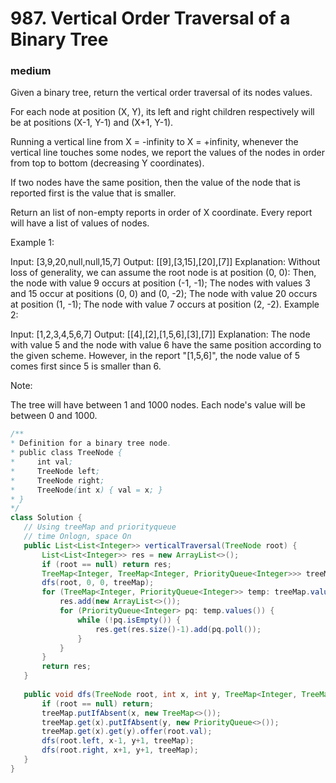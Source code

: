 # 987. Vertical Order Traversal of a Binary Tree
### medium
Given a binary tree, return the vertical order traversal of its nodes values.

For each node at position (X, Y), its left and right children respectively will be at positions (X-1, Y-1) and (X+1, Y-1).

Running a vertical line from X = -infinity to X = +infinity, whenever the vertical line touches some nodes, we report the values of the nodes in order from top to bottom (decreasing Y coordinates).

If two nodes have the same position, then the value of the node that is reported first is the value that is smaller.

Return an list of non-empty reports in order of X coordinate.  Every report will have a list of values of nodes.

 

Example 1:



Input: [3,9,20,null,null,15,7]
Output: [[9],[3,15],[20],[7]]
Explanation: 
Without loss of generality, we can assume the root node is at position (0, 0):
Then, the node with value 9 occurs at position (-1, -1);
The nodes with values 3 and 15 occur at positions (0, 0) and (0, -2);
The node with value 20 occurs at position (1, -1);
The node with value 7 occurs at position (2, -2).
Example 2:



Input: [1,2,3,4,5,6,7]
Output: [[4],[2],[1,5,6],[3],[7]]
Explanation: 
The node with value 5 and the node with value 6 have the same position according to the given scheme.
However, in the report "[1,5,6]", the node value of 5 comes first since 5 is smaller than 6.
 

Note:

The tree will have between 1 and 1000 nodes.
Each node's value will be between 0 and 1000.
 
 ```Java
 /**
 * Definition for a binary tree node.
 * public class TreeNode {
 *     int val;
 *     TreeNode left;
 *     TreeNode right;
 *     TreeNode(int x) { val = x; }
 * }
 */
class Solution {
    // Using treeMap and priorityqueue
    // time Onlogn, space On
    public List<List<Integer>> verticalTraversal(TreeNode root) {
        List<List<Integer>> res = new ArrayList<>();
        if (root == null) return res;
        TreeMap<Integer, TreeMap<Integer, PriorityQueue<Integer>>> treeMap = new TreeMap<>();
        dfs(root, 0, 0, treeMap);
        for (TreeMap<Integer, PriorityQueue<Integer>> temp: treeMap.values()) {
            res.add(new ArrayList<>());
            for (PriorityQueue<Integer> pq: temp.values()) {
                while (!pq.isEmpty()) {
                    res.get(res.size()-1).add(pq.poll());
                } 
            }
        }
        return res;
    }
    
    public void dfs(TreeNode root, int x, int y, TreeMap<Integer, TreeMap<Integer, PriorityQueue<Integer>>> treeMap) {
        if (root == null) return;
        treeMap.putIfAbsent(x, new TreeMap<>());
        treeMap.get(x).putIfAbsent(y, new PriorityQueue<>());
        treeMap.get(x).get(y).offer(root.val);
        dfs(root.left, x-1, y+1, treeMap);
        dfs(root.right, x+1, y+1, treeMap);
    }
}
 ```